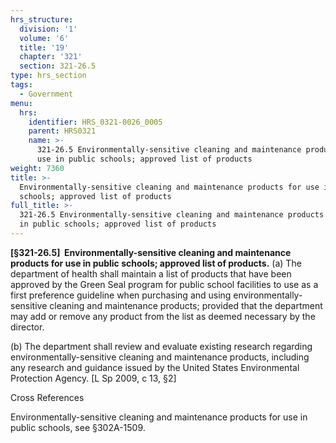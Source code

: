 ```yaml
---
hrs_structure:
  division: '1'
  volume: '6'
  title: '19'
  chapter: '321'
  section: 321-26.5
type: hrs_section
tags:
  - Government
menu:
  hrs:
    identifier: HRS_0321-0026_0005
    parent: HRS0321
    name: >-
      321-26.5 Environmentally-sensitive cleaning and maintenance products for
      use in public schools; approved list of products
weight: 7360
title: >-
  Environmentally-sensitive cleaning and maintenance products for use in public
  schools; approved list of products
full_title: >-
  321-26.5 Environmentally-sensitive cleaning and maintenance products for use
  in public schools; approved list of products
---
```

**[§321-26.5]  Environmentally-sensitive cleaning and maintenance products for use in public schools; approved list of products.** (a) The department of health shall maintain a list of products that have been approved by the Green Seal program for public school facilities to use as a first preference guideline when purchasing and using environmentally-sensitive cleaning and maintenance products; provided that the department may add or remove any product from the list as deemed necessary by the director.

(b) The department shall review and evaluate existing research regarding environmentally-sensitive cleaning and maintenance products, including any research and guidance issued by the United States Environmental Protection Agency. [L Sp 2009, c 13, §2]

Cross References

Environmentally-sensitive cleaning and maintenance products for use in public schools, see §302A-1509.